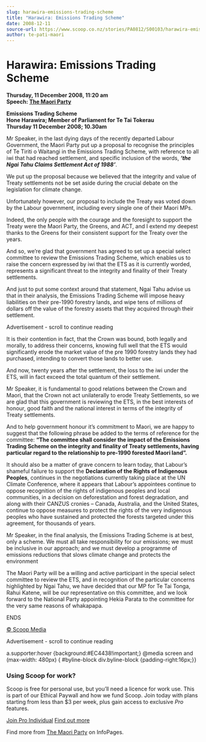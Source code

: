 ```yaml
---
slug: harawira-emissions-trading-scheme
title: "Harawira: Emissions Trading Scheme"
date: 2008-12-11
source-url: https://www.scoop.co.nz/stories/PA0812/S00103/harawira-emissions-trading-scheme.htm
author: te-pati-maori
---
```

Harawira: Emissions Trading Scheme
==================================

**Thursday, 11 December 2008, 11:20 am**  
**Speech: [The Maori Party](https://info.scoop.co.nz/The_Maori_Party)**

**Emissions Trading Scheme**  
**Hone Harawira; Member of Parliament for Te Tai Tokerau**  
**Thursday 11 December 2008; 10.30am**

Mr Speaker, in the last dying days of the recently departed Labour Government, the Maori Party put up a proposal to recognise the principles of Te Tiriti o Waitangi in the Emissions Trading Scheme, with reference to all iwi that had reached settlement, and specific inclusion of the words, **_‘the Ngai Tahu Claims Settlement Act of 1988’_**.

We put up the proposal because we believed that the integrity and value of Treaty settlements not be set aside during the crucial debate on the legislation for climate change.

Unfortunately however, our proposal to include the Treaty was voted down by the Labour government, including every single one of their Maori MPs.

Indeed, the only people with the courage and the foresight to support the Treaty were the Maori Party, the Greens, and ACT, and I extend my deepest thanks to the Greens for their consistent support for the Treaty over the years.

And so, we’re glad that government has agreed to set up a special select committee to review the Emissions Trading Scheme, which enables us to raise the concern expressed by iwi that the ETS as it is currently worded, represents a significant threat to the integrity and finality of their Treaty settlements.

And just to put some context around that statement, Ngai Tahu advise us that in their analysis, the Emissions Trading Scheme will impose heavy liabilities on their pre-1990 forestry lands, and wipe tens of millions of dollars off the value of the forestry assets that they acquired through their settlement.

Advertisement - scroll to continue reading





It is their contention in fact, that the Crown was bound, both legally and morally, to address their concerns, knowing full well that the ETS would significantly erode the market value of the pre 1990 forestry lands they had purchased, intending to convert those lands to better use.

And now, twenty years after the settlement, the loss to the iwi under the ETS, will in fact exceed the total quantum of their settlement.

Mr Speaker, it is fundamental to good relations between the Crown and Maori, that the Crown not act unilaterally to erode Treaty Settlements, so we are glad that this government is reviewing the ETS, in the best interests of honour, good faith and the national interest in terms of the integrity of Treaty settlements.

And to help government honour it’s commitment to Maori, we are happy to suggest that the following phrase be added to the terms of reference for the committee: **“The committee shall consider the impact of the Emissions Trading Scheme on the integrity and finality of Treaty settlements, having particular regard to the relationship to pre-1990 forested Maori land”.**

It should also be a matter of grave concern to learn today, that Labour’s shameful failure to support the **Declaration of the Rights of Indigenous Peoples**, continues in the negotiations currently taking place at the UN Climate Conference, where it appears that Labour’s appointees continue to oppose recognition of the rights of indigenous peoples and local communities, in a decision on deforestation and forest degradation, and along with their CANZUS cronies – Canada, Australia, and the United States, continue to oppose measures to protect the rights of the very indigenous peoples who have sustained and protected the forests targeted under this agreement, for thousands of years.

Mr Speaker, in the final analysis, the Emissions Trading Scheme is at best, only a scheme. We must all take responsibility for our emissions; we must be inclusive in our approach; and we must develop a programme of emissions reductions that slows climate change and protects the environment

The Maori Party will be a willing and active participant in the special select committee to review the ETS, and in recognition of the particular concerns highlighted by Ngai Tahu, we have decided that our MP for Te Tai Tonga, Rahui Katene, will be our representative on this committee, and we look forward to the National Party appointing Hekia Parata to the committee for the very same reasons of whakapapa.

  
ENDS

[© Scoop Media](http://www.scoop.co.nz/about/terms.html)  

Advertisement - scroll to continue reading



a.supporter:hover {background:#EC4438!important;} @media screen and (max-width: 480px) { #byline-block div.byline-block {padding-right:16px;}}

### Using Scoop for work?

Scoop is free for personal use, but you’ll need a licence for work use. This is part of our Ethical Paywall and how we fund Scoop. Join today with plans starting from less than $3 per week, plus gain access to exclusive _Pro_ features.  
  
[Join Pro Individual](https://pro.scoop.co.nz/Individual/?from=ProIn24) [Find out more](https://pro.scoop.co.nz/using-scoop-for-work/?from=ProIn24)

Find more from [The Maori Party](https://info.scoop.co.nz/The_Maori_Party) on InfoPages.